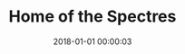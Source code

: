 ---
layout: post
title: Home of the Spectres
description:
date: 2018-01-01 00:00:03
loQualPath: /2018/01/home-of-the-spectres-rotation-fixed/home-of-the-spectres-rotation-fixed-compressed.jpg
hiQualPath: /2018/01/home-of-the-spectres-rotation-fixed/home-of-the-spectres-rotation-fixed.jpg
---